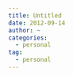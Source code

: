 ```yaml
---
title: Untitled
date: 2012-09-14
author: ~
categories:
  - personal
tag:
  - personal
---
```






 






